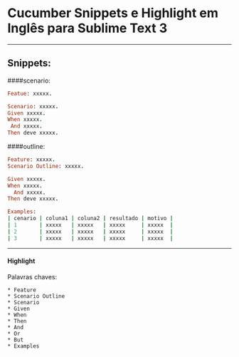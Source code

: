 Cucumber Snippets e Highlight em Inglês para Sublime Text 3
==========================================
----
## Snippets:
####scenario:
```ruby
Featue: xxxxx.

Scenario: xxxxx.
Given xxxxx.
When xxxxx.
 And xxxxx.
Then deve xxxxx.
```
####outline:
```ruby
Feature: xxxxx.
Scenario Outline: xxxxx.

Given xxxxx.
When xxxxx.
  And xxxxx.
Then deve xxxxx.

Examples:
| cenario | coluna1 | coluna2 | resultado | motivo |
| 1       | xxxxx   | xxxxx   | xxxxx     | xxxxx  |
| 2       | xxxxx   | xxxxx   | xxxxx     | xxxxx  |
| 3       | xxxxx   | xxxxx   | xxxxx     | xxxxx  |
```
----
#### Highlight 

Palavras chaves:

    * Feature
    * Scenario Outline
    * Scenario
    * Given
    * When
    * Then
    * And
    * Or
    * But
    * Examples
